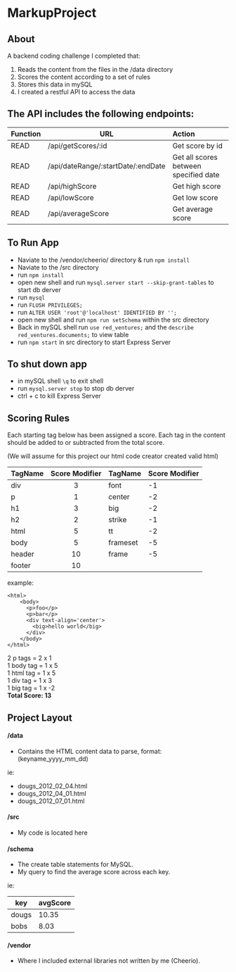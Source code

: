 MarkupProject
=============

About
-----------------
A backend coding challenge I completed that:
1. Reads the content from the files in the /data directory
2. Scores the content according to a set of rules
3. Stores this data in mySQL
4. I created a restful API to access the data

The API includes the following endpoints:
-----------------
| Function  | URL                                 | Action                                |
| --------- |-------------------------------------|:--------------------------------------|
| READ      | /api/getScores/:id                  | Get score by id                       |
| READ      | /api/dateRange/:startDate/:endDate  | Get all scores between specified date |
| READ      | /api/highScore                      | Get high score                        |
| READ      | /api/lowScore                       | Get low score                         |
| READ      | /api/averageScore                   | Get average score                     |

To Run App
-----------------
* Naviate to the /vendor/cheerio/ directory & run `npm install`
* Naviate to the /src directory
* run `npm install`
* open new shell and run `mysql.server start --skip-grant-tables` to start db derver
* run `mysql`
* run `FLUSH PRIVILEGES;`
* run `ALTER USER 'root'@'localhost' IDENTIFIED BY '';`
* open new shell and run `npm run setSchema` within the src directory
* Back in mySQL shell run `use red_ventures;` and the `describe red_ventures.documents;` to view table
* run `npm start` in src directory to start Express Server

To shut down app
-----------------
* in mySQL shell `\q` to exit shell
* run `mysql.server stop` to stop db derver
* ctrl + c to kill Express Server

Scoring Rules
-------------
Each starting tag below has been assigned a score. Each tag in the content should be added to or subtracted from the total score.

(We will assume for this project our html code creator created valid html)

| TagName | Score Modifier | TagName | Score Modifier |
| ------- | :------------: | ------- | -------------- |
| div     | 3              | font    | -1             |
| p       | 1              | center  | -2             |
| h1      | 3              | big     | -2             |
| h2      | 2              | strike  | -1             |
| html    | 5              | tt      | -2             |
| body    | 5              | frameset| -5             |
| header  | 10             | frame   | -5             |
| footer  | 10             |

example:

````
<html>
    <body>
      <p>foo</p>
      <p>bar</p>
      <div text-align='center'>
        <big>hello world</big>
      </div>
    </body>
</html>
````

2 p tags = 2 x 1 <br>
1 body tag = 1 x 5 <br>
1 html tag = 1 x 5 <br>
1 div tag = 1 x 3 <br>
1 big tag = 1 x -2 <br>
**Total Score: 13**


Project Layout
--------------
#### /data

* Contains the HTML content data to parse, format: (keyname_yyyy_mm_dd)

ie:
* dougs_2012_02_04.html
* dougs_2012_04_01.html
* dougs_2012_07_01.html

#### /src

* My code is located here

#### /schema

* The create table statements for MySQL.
* My query to find the average score across each key.

ie:

| key | avgScore |
|---|--------|
| dougs | 10.35 |
| bobs  | 8.03 |

#### /vendor

* Where I included external libraries not written by me (Cheerio).
